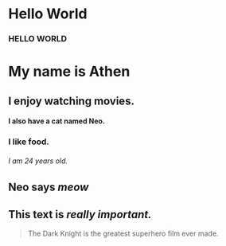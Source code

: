 # Hello World

### HELLO WORLD

# My name is Athen

## I enjoy watching movies.

#### I also have a cat named Neo.

### I like food.

###### I am 24 years old.

## Neo says *meow*

## This text is ***really important.***

> The Dark Knight is the greatest superhero film ever made.
